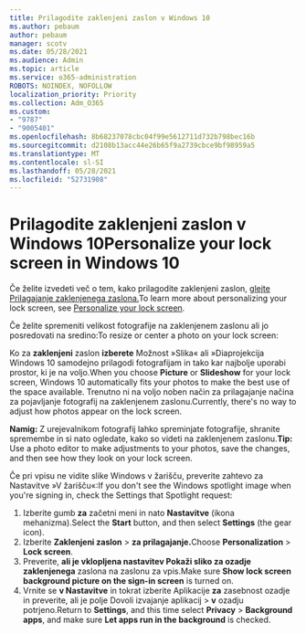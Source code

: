 ```yaml
---
title: Prilagodite zaklenjeni zaslon v Windows 10
ms.author: pebaum
author: pebaum
manager: scotv
ms.date: 05/28/2021
ms.audience: Admin
ms.topic: article
ms.service: o365-administration
ROBOTS: NOINDEX, NOFOLLOW
localization_priority: Priority
ms.collection: Adm_O365
ms.custom:
- "9787"
- "9005401"
ms.openlocfilehash: 8b68237078cbc04f99e5612711d732b798bec16b
ms.sourcegitcommit: d2108b13acc44e26b65f9a2739cbce9bf98959a5
ms.translationtype: MT
ms.contentlocale: sl-SI
ms.lasthandoff: 05/28/2021
ms.locfileid: "52731908"
---
```

# <a name="personalize-your-lock-screen-in-windows-10"></a><span data-ttu-id="28275-102">Prilagodite zaklenjeni zaslon v Windows 10</span><span class="sxs-lookup"><span data-stu-id="28275-102">Personalize your lock screen in Windows 10</span></span>

<span data-ttu-id="28275-103">Če želite izvedeti več o tem, kako prilagodite zaklenjeni zaslon, [glejte Prilagajanje zaklenjenega zaslona.](https://support.microsoft.com/windows/personalize-your-lock-screen-81dab9b0-35cf-887c-84a0-6de8ef72bea0)</span><span class="sxs-lookup"><span data-stu-id="28275-103">To learn more about personalizing your lock screen, see [Personalize your lock screen](https://support.microsoft.com/windows/personalize-your-lock-screen-81dab9b0-35cf-887c-84a0-6de8ef72bea0).</span></span>

<span data-ttu-id="28275-104">Če želite spremeniti velikost fotografije na zaklenjenem zaslonu ali jo posredovati na sredino:</span><span class="sxs-lookup"><span data-stu-id="28275-104">To resize or center a photo on your lock screen:</span></span>

<span data-ttu-id="28275-105">Ko za **zaklenjeni** zaslon **izberete** Možnost »Slika« ali »Diaprojekcija Windows 10 samodejno prilagodi fotografijam in tako kar najbolje uporabi prostor, ki je na voljo.</span><span class="sxs-lookup"><span data-stu-id="28275-105">When you choose **Picture** or **Slideshow** for your lock screen, Windows 10 automatically fits your photos to make the best use of the space available.</span></span> <span data-ttu-id="28275-106">Trenutno ni na voljo noben način za prilagajanje načina za pojavljanje fotografij na zaklenjenem zaslonu.</span><span class="sxs-lookup"><span data-stu-id="28275-106">Currently, there's no way to adjust how photos appear on the lock screen.</span></span>

<span data-ttu-id="28275-107">**Namig:** Z urejevalnikom fotografij lahko spreminjate fotografije, shranite spremembe in si nato ogledate, kako so videti na zaklenjenem zaslonu.</span><span class="sxs-lookup"><span data-stu-id="28275-107">**Tip:** Use a photo editor to make adjustments to your photos, save the changes, and then see how they look on your lock screen.</span></span>

<span data-ttu-id="28275-108">Če pri vpisu ne vidite slike Windows v žarišču, preverite zahtevo za Nastavitve »V žarišču«:</span><span class="sxs-lookup"><span data-stu-id="28275-108">If you don't see the Windows spotlight image when you're signing in, check the Settings that Spotlight request:</span></span> 

1. <span data-ttu-id="28275-109">Izberite gumb **za** začetni meni in nato **Nastavitve** (ikona mehanizma).</span><span class="sxs-lookup"><span data-stu-id="28275-109">Select the **Start** button, and then select **Settings** (the gear icon).</span></span>
1. <span data-ttu-id="28275-110">Izberite **Zaklenjeni zaslon**  >  **za prilagajanje.**</span><span class="sxs-lookup"><span data-stu-id="28275-110">Choose **Personalization** > **Lock screen**.</span></span>
1. <span data-ttu-id="28275-111">Preverite, **ali je vklopljena nastavitev Pokaži sliko za ozadje zaklenjenega** zaslona na zaslonu za vpis.</span><span class="sxs-lookup"><span data-stu-id="28275-111">Make sure **Show lock screen background picture on the sign-in screen** is turned on.</span></span>
1. <span data-ttu-id="28275-112">Vrnite se **v Nastavitve** in tokrat izberite Aplikacije **za** zasebnost ozadje in preverite, ali je polje Dovoli izvajanje aplikacij  >   **v** ozadju potrjeno.</span><span class="sxs-lookup"><span data-stu-id="28275-112">Return to **Settings**, and this time select **Privacy** > **Background apps**, and make sure **Let apps run in the background** is checked.</span></span>